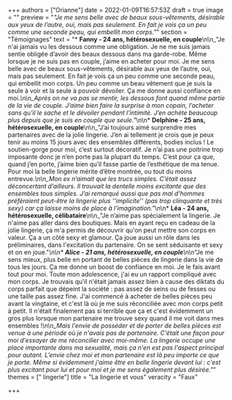 +++
authors = ["Orianne"]
date = 2022-01-09T16:57:53Z
draft = true
image = ""
preview = "_\"Je me sens belle avec de beaux sous-vêtements, désirable aux yeux de l’autre, oui, mais pas seulement. En fait je vois ça un peu comme une seconde peau, qui embellit mon corps.\"_"
section = "Témoignages"
text = "* **Fanny - 24 ans, hétérosexuelle, en couple**\n\n_\"Je n'ai jamais vu les dessous comme une obligation. Je ne me suis jamais sentie obligée d’avoir des beaux dessous dans ma garde-robe. Même lorsque je ne suis pas en couple, j’aime en acheter pour moi. Je me sens belle avec de beaux sous-vêtements, désirable aux yeux de l’autre, oui, mais pas seulement. En fait je vois ça un peu comme une seconde peau, qui embellit mon corps. Un peu comme un beau vêtement que je suis la seule à voir et la seule à pouvoir dévoiler. Ça me donne aussi confiance en moi._\n\n_Après on ne va pas se mentir, les dessous font quand même partie de la vie de couple. J’aime bien faire la surprise à mon copain, l’acheter sans qu’il le sache et le dévoiler pendant l’intimité. J’en achète beaucoup plus depuis que je suis en couple que seule.\"_\n\n* **Delphine - 25 ans, hétérosexuelle, en couple**\n\n_\"J’ai toujours aimé surprendre mes partenaires avec de la jolie lingerie. J’en ai tellement je crois que je peux tenir au moins 15 jours avec des ensembles différents, bodies inclus ! Le soutien-gorge pour moi, c’est surtout décoratif. Je n’ai pas une poitrine trop imposante donc je n’en porte pas la plupart du temps. C’est pour ça que, quand j’en porte, j’aime bien qu’il fasse partie de l’esthétique de ma tenue. Pour moi la belle lingerie mérite d’être montrée, ou tout du moins entrevue._\n\n_Mon ex n’aimait que les trucs simples. C’était assez déconcertant d’ailleurs. Il trouvait la dentelle moins excitante que des ensembles tous simples. J’ai remarqué aussi que pas mal d’hommes préféraient peut-être la lingerie plus ''implicite'' (pas trop clinquante et très sexy) car ça laisse moins de place à l’imagination.\"_\n\n* **Léa - 24 ans, hétérosexuelle, célibataire**\n\n_\"Je n’aime pas spécialement la lingerie. Je n'aime pas aller dans des boutiques. Mais en ayant reçu en cadeau de la jolie lingerie, ça m'a permis de découvrir qu'on peut mettre son corps en valeur. Ça a un côté sexy et glamour. Ça joue aussi un rôle dans les préliminaires, dans l'excitation du partenaire. On se sent séduisante et sexy et on en joue.\"_\n\n* **Alice - 21 ans, hétérosexuelle, en couple**\n\n_\"Je me sens mieux, plus belle en portant de belles pièces de lingerie dans la vie de tous les jours. Ça me donne un boost de confiance en moi. Je le fais avant tout pour moi. Toute mon adolescence, j'ai eu un rapport compliqué avec mon corps. Je trouvais qu'il n'était jamais assez bien à cause des diktats du corps parfait que dépeint la société : pas assez de seins ou de fesses ou une taille pas assez fine. J'ai commencé à acheter de belles pièces peu avant la vingtaine, et c'est là où je me suis réconciliée avec mon corps petit à petit. Il n'était finalement pas si terrible que ça et c'est évidemment un gros plus lorsque mon partenaire me trouve sexy quand il me voit dans mes ensembles !_\n\n_Mais l'envie de posséder et de porter de belles pièces est venue à une période où je n'avais pas de partenaire. C'était une façon pour moi d'essayer de me réconcilier avec moi-même. La lingerie occupe une place importante dans ma sexualité, mais ça n'en est pas l'aspect principal pour autant. L’envie chez moi et mon partenaire est là peu importe ce que je porte. Même si évidemment j'aime être en belle lingerie devant lui : c'est plus excitant pour lui et pour moi et je me sens également plus désirée.\"_"
themes = [" lingerie"]
title = "La lingerie et vous"
veracity = "Faux"

+++
